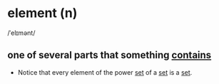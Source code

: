 # element (n)

/ˈelɪmənt/

## one of several parts that something [contains](contain-v.md#contain-something---if-something-contains-something-else-it-has-that-thing-inside-it-or-as-part-of-it-chứa)

- Notice that every element of the power [set](set-n.md#set-of-something---a-group-of-similar-things-that-belongs-together-in-some-way-tập-hợp) of a [set](set-n.md#set-of-something---a-group-of-similar-things-that-belongs-together-in-some-way-tập-hợp) is a [set](set-n.md#set-of-something---a-group-of-similar-things-that-belongs-together-in-some-way-tập-hợp).